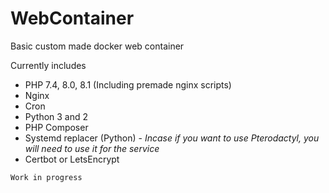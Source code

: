 # WebContainer
Basic custom made docker web container

Currently includes

* PHP 7.4, 8.0, 8.1 (Including premade nginx scripts)
* Nginx
* Cron
* Python 3 and 2
* PHP Composer
* Systemd replacer (Python) - *Incase if you want to use Pterodactyl, you will need to use it for the service*
* Certbot or LetsEncrypt

`Work in progress`